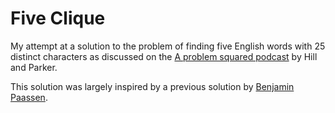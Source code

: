 # Five Clique

My attempt at a solution to the problem of finding five English words with 25 distinct characters as discussed on the [A problem squared podcast](https://aproblemsquared.libsyn.com/) by Hill and Parker.

This solution was largely inspired by a previous solution by [Benjamin Paassen](https://gitlab.com/bpaassen/five_clique).